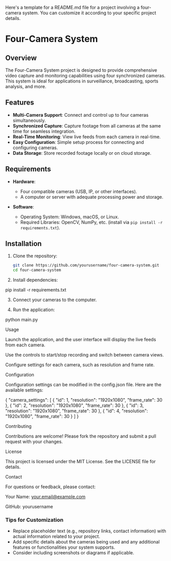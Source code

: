 Here's a template for a README.md file for a project involving a four-camera system. You can customize it according to your specific project details.

# Four-Camera System

## Overview

The Four-Camera System project is designed to provide comprehensive video capture and monitoring capabilities using four synchronized cameras. This system is ideal for applications in surveillance, broadcasting, sports analysis, and more.

## Features

- **Multi-Camera Support**: Connect and control up to four cameras simultaneously.
- **Synchronized Capture**: Capture footage from all cameras at the same time for seamless integration.
- **Real-Time Monitoring**: View live feeds from each camera in real-time.
- **Easy Configuration**: Simple setup process for connecting and configuring cameras.
- **Data Storage**: Store recorded footage locally or on cloud storage.

## Requirements

- **Hardware**:
  - Four compatible cameras (USB, IP, or other interfaces).
  - A computer or server with adequate processing power and storage.
  
- **Software**:
  - Operating System: Windows, macOS, or Linux.
  - Required Libraries: OpenCV, NumPy, etc. (install via `pip install -r requirements.txt`).

## Installation

1. Clone the repository:
   ```bash
   git clone https://github.com/yourusername/four-camera-system.git
   cd four-camera-system

2. Install dependencies:

pip install -r requirements.txt


3. Connect your cameras to the computer.


4. Run the application:

python main.py



Usage

Launch the application, and the user interface will display the live feeds from each camera.

Use the controls to start/stop recording and switch between camera views.

Configure settings for each camera, such as resolution and frame rate.


Configuration

Configuration settings can be modified in the config.json file. Here are the available settings:

{
  "camera_settings": [
    {
      "id": 1,
      "resolution": "1920x1080",
      "frame_rate": 30
    },
    {
      "id": 2,
      "resolution": "1920x1080",
      "frame_rate": 30
    },
    {
      "id": 3,
      "resolution": "1920x1080",
      "frame_rate": 30
    },
    {
      "id": 4,
      "resolution": "1920x1080",
      "frame_rate": 30
    }
  ]
}

Contributing

Contributions are welcome! Please fork the repository and submit a pull request with your changes.

License

This project is licensed under the MIT License. See the LICENSE file for details.

Contact

For questions or feedback, please contact:

Your Name: your.email@example.com

GitHub: yourusername


### Tips for Customization
- Replace placeholder text (e.g., repository links, contact information) with actual information related to your project.
- Add specific details about the cameras being used and any additional features or functionalities your system supports.
- Consider including screenshots or diagrams if applicable.

